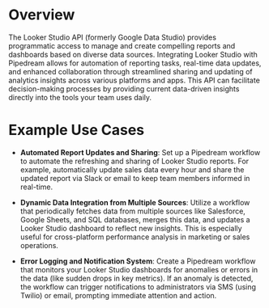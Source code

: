 # Overview

The Looker Studio API (formerly Google Data Studio) provides programmatic access to manage and create compelling reports and dashboards based on diverse data sources. Integrating Looker Studio with Pipedream allows for automation of reporting tasks, real-time data updates, and enhanced collaboration through streamlined sharing and updating of analytics insights across various platforms and apps. This API can facilitate decision-making processes by providing current data-driven insights directly into the tools your team uses daily.

# Example Use Cases

- **Automated Report Updates and Sharing**: Set up a Pipedream workflow to automate the refreshing and sharing of Looker Studio reports. For example, automatically update sales data every hour and share the updated report via Slack or email to keep team members informed in real-time.

- **Dynamic Data Integration from Multiple Sources**: Utilize a workflow that periodically fetches data from multiple sources like Salesforce, Google Sheets, and SQL databases, merges this data, and updates a Looker Studio dashboard to reflect new insights. This is especially useful for cross-platform performance analysis in marketing or sales operations.

- **Error Logging and Notification System**: Create a Pipedream workflow that monitors your Looker Studio dashboards for anomalies or errors in the data (like sudden drops in key metrics). If an anomaly is detected, the workflow can trigger notifications to administrators via SMS (using Twilio) or email, prompting immediate attention and action.
